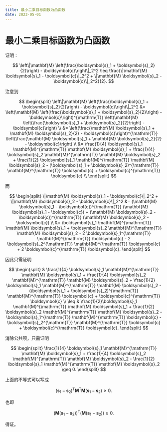```yaml
---
title: 最小二乘目标函数为凸函数
date: 2023-05-01
---
```


# 最小二乘目标函数为凸函数

证明：

$$
\left\|\mathbf{M} \left(\frac{\boldsymbol{s}_1 + \boldsymbol{s}_2}{2}\right) - \boldsymbol{c}\right\|_2^2 \leq \frac{\|\mathbf{M} \boldsymbol{s}_1 - \boldsymbol{c}\|_2^2 + \|\mathbf{M} \boldsymbol{s}_2 - \boldsymbol{c}\|_2^2}{2}.
$$

注意到

$$
\begin{split}
        \left\|\mathbf{M} \left(\frac{\boldsymbol{s}_1 + \boldsymbol{s}_2}{2}\right) - \boldsymbol{c}\right\|_2^2 &= \left(\mathbf{M} \left(\frac{\boldsymbol{s}_1 + \boldsymbol{s}_2}{2}\right) - \boldsymbol{c}\right)^{\mathrm{T}} \left(\mathbf{M} \left(\frac{\boldsymbol{s}_1 + \boldsymbol{s}_2}{2}\right) - \boldsymbol{c}\right) \\
        &= \left(\frac{\mathbf{M} \boldsymbol{s}_1 + \mathbf{M} \boldsymbol{s}_2}{2} - \boldsymbol{c}\right)^{\mathrm{T}} \left(\frac{\mathbf{M} \boldsymbol{s}_1 + \mathbf{M} \boldsymbol{s}_2}{2} - \boldsymbol{c}\right) \\
        &= \frac{1}{4} \boldsymbol{s}_1 \mathbf{M}^{\mathrm{T}} \mathbf{M} \boldsymbol{s}_1 + \frac{1}{4} \boldsymbol{s}_2 \mathbf{M}^{\mathrm{T}} \mathbf{M} \boldsymbol{s}_2 + \frac{1}{2} \boldsymbol{s}_1 \mathbf{M}^{\mathrm{T}} \mathbf{M} \boldsymbol{s}_2 - (\boldsymbol{s}_1 + \boldsymbol{s}_2)^{\mathrm{T}} \mathbf{M}^{\mathrm{T}} \boldsymbol{c} + \boldsymbol{c}^{\mathrm{T}} \boldsymbol{c} \\
\end{split}
$$

而

$$
\begin{split}
        \|\mathbf{M} \boldsymbol{s}_1 - \boldsymbol{c}\|_2^2  + \|\mathbf{M} \boldsymbol{s}_2 - \boldsymbol{c}\|_2^2 &= (\mathbf{M} \boldsymbol{s}_1 - \boldsymbol{c})^{\mathrm{T}} (\mathbf{M} \boldsymbol{s}_1 - \boldsymbol{c}) + (\mathbf{M} \boldsymbol{s}_2 - \boldsymbol{c})^{\mathrm{T}} (\mathbf{M} \boldsymbol{s}_2 - \boldsymbol{c}) \\
        &= \boldsymbol{s}_1 \mathbf{M}^{\mathrm{T}} \mathbf{M} \boldsymbol{s}_1 + \boldsymbol{s}_2 \mathbf{M}^{\mathrm{T}} \mathbf{M} \boldsymbol{s}_2 - 2 \boldsymbol{s}_1^{\mathrm{T}} \mathbf{M}^{\mathrm{T}} \boldsymbol{c} - 2 \boldsymbol{s}_2^{\mathrm{T}} \mathbf{M}^{\mathrm{T}} \boldsymbol{c} + 2 \boldsymbol{c}^{\mathrm{T}} \boldsymbol{c}.
\end{split}
$$

因此只需证明

$$
\begin{split}
        & \frac{1}{4} \boldsymbol{s}_1 \mathbf{M}^{\mathrm{T}} \mathbf{M} \boldsymbol{s}_1 + \frac{1}{4} \boldsymbol{s}_2 \mathbf{M}^{\mathrm{T}} \mathbf{M} \boldsymbol{s}_2 + \frac{1}{2} \boldsymbol{s}_1 \mathbf{M}^{\mathrm{T}} \mathbf{M} \boldsymbol{s}_2 - (\boldsymbol{s}_1 + \boldsymbol{s}_2)^{\mathrm{T}} \mathbf{M}^{\mathrm{T}} \boldsymbol{c} + \boldsymbol{c}^{\mathrm{T}} \boldsymbol{c} \\
        \leq & \frac{1}{2}\boldsymbol{s}_1 \mathbf{M}^{\mathrm{T}} \mathbf{M} \boldsymbol{s}_1 + \frac{1}{2} \boldsymbol{s}_2 \mathbf{M}^{\mathrm{T}} \mathbf{M} \boldsymbol{s}_2 - \boldsymbol{s}_1^{\mathrm{T}} \mathbf{M}^{\mathrm{T}} \boldsymbol{c} - \boldsymbol{s}_2^{\mathrm{T}} \mathbf{M}^{\mathrm{T}} \boldsymbol{c} + \boldsymbol{c}^{\mathrm{T}} \boldsymbol{c}.
\end{split}
$$

消除公共项，只需证明

$$
\begin{split}
        \frac{1}{4} \boldsymbol{s}_1 \mathbf{M}^{\mathrm{T}} \mathbf{M} \boldsymbol{s}_1 + \frac{1}{4} \boldsymbol{s}_2 \mathbf{M}^{\mathrm{T}} \mathbf{M} \boldsymbol{s}_2 - \frac{1}{2} \boldsymbol{s}_1 \mathbf{M}^{\mathrm{T}} \mathbf{M} \boldsymbol{s}_2
        \geq 0.
\end{split}
$$

上面的不等式可以写成

$$
    (\boldsymbol{s}_1 - \boldsymbol{s}_2)^{\mathrm{T}} \mathbf{M}^{\mathrm{T}} \mathbf{M} (\boldsymbol{s}_1 - \boldsymbol{s}_2)  \geq 0.
$$

也即

$$
    \left( \mathbf{M} (\boldsymbol{s}_1 -\boldsymbol{s}_2)\right)^{\mathrm{T}} \left( \mathbf{M} (\boldsymbol{s}_1 -\boldsymbol{s}_2)\right)  \geq 0.
$$

得证。
